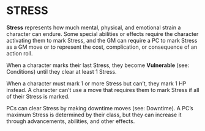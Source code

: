 # STRESS
**Stress** represents how much mental, physical, and emotional strain a character can endure. Some special abilities or effects require the character activating them to mark Stress, and the GM can require a PC to mark Stress as a GM move or to represent the cost, complication, or consequence of an action roll.  

When a character marks their last Stress, they become **Vulnerable** (see: Conditions) until they clear at least 1 Stress.  

When a character must mark 1 or more Stress but can’t, they mark 1 HP instead. A character can’t use a move that requires them to mark Stress if all of their Stress is marked.  

PCs can clear Stress by making downtime moves (see: Downtime). A PC’s maximum Stress is determined by their class, but they can increase it through advancements, abilities, and other effects.